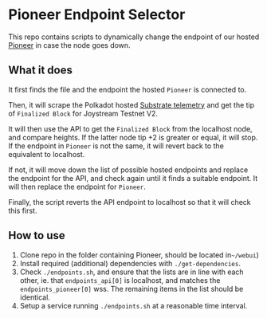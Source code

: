 # Pioneer Endpoint Selector
This repo contains scripts to dynamically change the endpoint of our hosted [Pioneer](https://github.com/Joystream/apps) in case the node goes down.

## What it does
It first finds the file and the endpoint the hosted `Pioneer` is connected to.

Then, it will scrape the Polkadot hosted [Substrate telemetry](https://github.com/paritytech/substrate-telemetry) and get the tip of `Finalized Block` for Joystream Testnet V2.

It will then use the API to get the `Finalized Block` from the localhost node, and compare heights. If the latter node tip +2 is greater or equal, it will stop. If the endpoint in `Pioneer` is not the same, it will revert back to the equivalent to localhost.

If not, it will move down the list of possible hosted endpoints and replace the endpoint for the API, and check again until it finds a suitable endpoint. It will then replace the endpoint for `Pioneer`.

Finally, the script reverts the API endpoint to localhost so that it will check this first.

## How to use
1. Clone repo in the folder containing Pioneer, should be located in`~/webui`)
2. Install required (additional) dependencies with `./get-dependencies`.
3. Check `./endpoints.sh`, and ensure that the lists are in line with each other, ie. that `endpoints_api[0]` is localhost, and matches the `endpoints_pioneer[0]` wss. The remaining items in the list should be identical.
3. Setup a service running `./endpoints.sh` at a reasonable time interval.
